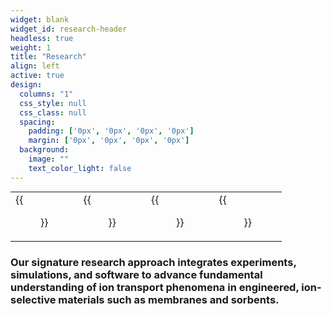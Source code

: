 ```yaml
---
widget: blank
widget_id: research-header
headless: true
weight: 1
title: "Research"
align: left
active: true
design:
  columns: "1"
  css_style: null
  css_class: null
  spacing:
    padding: ['0px', '0px', '0px', '0px']
    margin: ['0px', '0px', '0px', '0px']
  background:
    image: ""
    text_color_light: false
---
```

<table  cellpadding="2" style="margin:auto">
	<tbody>
		<tr class="text-align:center">
			<td class="text-align:center">
      {{<figure src="icon_membranes.png" width="130" caption="membranes" alt="membrane passing lithium ion and blocking potasisum ion">}}</td>
			<td class="text-align:center">
      {{<figure src="icon_echem.png" width="130" caption="electrochemistry" alt="membrane passing lithium ion and blocking potasisum ion">}}</td>
			<td class="text-align:center">
      {{<figure src="icon_dft.png" width="130" caption="simulations" alt="membrane passing lithium ion and blocking potasisum ion">}}</td>
			<td class="text-align:center">
      {{<figure src="icon_python.png" width="130" caption="software" alt="membrane passing lithium ion and blocking potasisum ion">}}</td>
		</tr>
	</tbody>
</table>

### Our signature research approach integrates experiments, simulations, and software to advance fundamental understanding of ion transport phenomena in engineered, ion-selective materials such as membranes and sorbents.